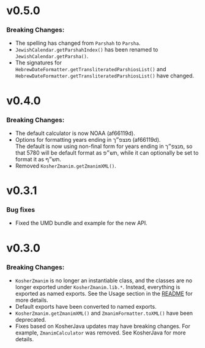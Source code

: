 # v0.5.0
### Breaking Changes:
* The spelling has changed from `Parshah` to `Parsha`.
* `JewishCalendar.getParshahIndex()` has been renamed to `JewishCalendar.getParsha()`.
* The signatures for `HebrewDateFormatter.getTransliteratedParshiosList()` and `HebrewDateFormatter.getTransliteratedParshiosList()` have changed.

# v0.4.0
### Breaking Changes:
* The default calculator is now NOAA (af66119d).
* Options for formatting years ending in מנצפ״ך (af66119d).  
The default is now using non-final form for years ending in מנצפ״ך,
so that 5780 will be default format as תש״פ, while it can optionally
be set to format it as תש״ף.
* Removed `KosherZmanim.getZmanimXML()`.

# v0.3.1
### Bug fixes
* Fixed the UMD bundle and example for the new API.

# v0.3.0
### Breaking Changes:
* `KosherZmanim` is no longer an instantiable class, and the classes are no longer exported under `KosherZmanim.lib.*`.
Instead, everything is exported as named exports. See the Usage section in the [README](./README.md) for more details.
* Default exports have been converted to named exports.
* `KosherZmanim.getZmanimXML()` and `ZmanimFormatter.toXML()` have been deprecated.
* Fixes based on KosherJava updates may have breaking changes. For example, `ZmanimCalculator` was removed. See KosherJava for more details.

